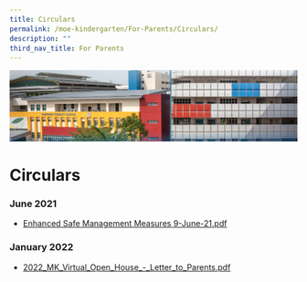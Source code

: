 ```yaml
---
title: Circulars
permalink: /moe-kindergarten/For-Parents/Circulars/
description: ""
third_nav_title: For Parents
---
```

![](/images/mk%20kindergarten.jpg)

Circulars
=========

### **June 2021**

*   [Enhanced Safe Management Measures 9-June-21.pdf](/files/Enhanced%20Safe%20Management%20Measures%209-June-21.pdf)

### **January 2022**

*   [2022_MK_Virtual_Open_House_-_Letter_to_Parents.pdf](/files/2022_MK_Virtual_Open_House_-_Letter_to_Parents.pdf)